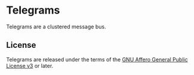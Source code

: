 Telegrams
=========

Telegrams are a clustered message bus.

## License

Telegrams are released under the terms of the
[GNU Affero General Public License v3](http://www.gnu.org/licenses/agpl-3.0.html)
or later.

